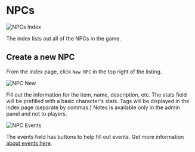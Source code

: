 # NPCs

![NPCs Index](/images/admin-npc-index.png)

The index lists out all of the NPCs in the game.

## Create a new NPC

From the index page, click `New NPC` in the top right of the listing.

![NPC New](/images/admin-npc-new.png)

Fill out the information for the item, name, description, etc. The stats field will be prefilled with a basic character's stats. Tags will be displayed in the index page (separate by commas.) Notes is available only in the admin panel and not to players.

![NPC Events](/images/admin-npc-events.png)

The events field has buttons to help fill out events. Get more information [about events here][events].

[events]: /admin/events/
